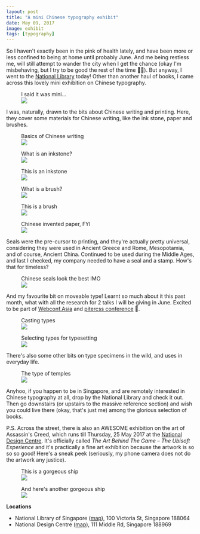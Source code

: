 ```yaml
---
layout: post
title: "A mini Chinese typography exhibit"
date: May 09, 2017
image: exhibit
tags: [typography]
---
```

So I haven't exactly been in the pink of health lately, and have been more or less confined to being at home until probably June. And me being restless me, will still attempt to wander the city when I get the chance (okay I'm misbehaving, but I try to be good the rest of the time <span class="emoji" role="img" tabindex="0" aria-label="woman bowing">&#x1F647;&#x200D;&#x2640;&#xFE0F;</span>). But anyway, I went to the [National Library](https://www.nlb.gov.sg/) today! Other than another haul of books, I came across this lovely mini exhibition on Chinese typography.

<figure>
    <figcaption>I said it was mini...</figcaption>
    <img src="{{ site.url }}/assets/images/posts/mini-exhibit/mini-exhibit.jpg" srcset="{{ site.url }}/assets/images/posts/mini-exhibit/mini-exhibit@2x.jpg 2x" />
</figure>

I was, naturally, drawn to the bits about Chinese writing and printing. Here, they cover some materials for Chinese writing, like the ink stone, paper and brushes.

<figure>
    <figcaption>Basics of Chinese writing</figcaption>
    <img src="{{ site.url }}/assets/images/posts/mini-exhibit/creating.jpg" srcset="{{ site.url }}/assets/images/posts/mini-exhibit/creating@2x.jpg 2x" />
</figure>

<div class="figure-wrapper">
    <figure class="multiple">
        <figcaption>What is an inkstone?</figcaption>
        <img src="{{ site.url }}/assets/images/posts/mini-exhibit/inkstone.jpg" srcset="{{ site.url }}/assets/images/posts/mini-exhibit/inkstone@2x.jpg 2x" />
    </figure>
    <figure class="multiple">
        <figcaption>This is an inkstone</figcaption>
        <img src="{{ site.url }}/assets/images/posts/mini-exhibit/inkstone2.jpg" srcset="{{ site.url }}/assets/images/posts/mini-exhibit/inkstone2@2x.jpg 2x" />
    </figure>
</div>

<div class="figure-wrapper">
    <figure class="multiple">
        <figcaption>What is a brush?</figcaption>
        <img src="{{ site.url }}/assets/images/posts/mini-exhibit/brush2.jpg" srcset="{{ site.url }}/assets/images/posts/mini-exhibit/brush2@2x.jpg 2x" />
    </figure>
    <figure class="multiple">
        <figcaption>This is a brush</figcaption>
        <img src="{{ site.url }}/assets/images/posts/mini-exhibit/brush.jpg" srcset="{{ site.url }}/assets/images/posts/mini-exhibit/brush@2x.jpg 2x" />
    </figure>
</div>

<figure>
    <figcaption>Chinese invented paper, FYI</figcaption>
    <img src="{{ site.url }}/assets/images/posts/mini-exhibit/paper.jpg" srcset="{{ site.url }}/assets/images/posts/mini-exhibit/paper@2x.jpg 2x" />
</figure>

Seals were the pre-cursor to printing, and they're actually pretty universal, considering they were used in Ancient Greece and Rome, Mesopotamia, and of course, Ancient China. Continued to be used during the Middle Ages, and last I checked, my company needed to have a seal and a stamp. How's that for timeless?

<figure>
    <figcaption>Chinese seals look the best IMO</figcaption>
    <img src="{{ site.url }}/assets/images/posts/mini-exhibit/carving.jpg" srcset="{{ site.url }}/assets/images/posts/mini-exhibit/carving@2x.jpg 2x" />
</figure>

And my favourite bit on moveable type! Learnt so much about it this past month, what with all the research for 2 talks I will be giving in June. Excited to be part of [Webconf.Asia](https://webconf.asia/) and [pitercss conference](https://pitercss.com/) <span class="emoji" role="img" tabindex="0" aria-label="person gesturing ok">&#x1F646;</span>.

<figure>
    <figcaption>Casting types</figcaption>
    <img src="{{ site.url }}/assets/images/posts/mini-exhibit/casting.jpg" srcset="{{ site.url }}/assets/images/posts/mini-exhibit/casting@2x.jpg 2x" />
</figure>

<figure>
    <figcaption>Selecting types for typesetting</figcaption>
    <img src="{{ site.url }}/assets/images/posts/mini-exhibit/selection.jpg" srcset="{{ site.url }}/assets/images/posts/mini-exhibit/selection@2x.jpg 2x" />
</figure>

There's also some other bits on type specimens in the wild, and uses in everyday life.

<figure>
    <figcaption>The type of temples</figcaption>
    <img src="{{ site.url }}/assets/images/posts/mini-exhibit/temples.jpg" srcset="{{ site.url }}/assets/images/posts/mini-exhibit/temples@2x.jpg 2x" />
</figure>

Anyhoo, if you happen to be in Singapore, and are remotely interested in Chinese typography at all, drop by the National Library and check it out. Then go downstairs (or upstairs to the massive reference section) and wish you could live there (okay, that's just me) among the glorious selection of books.

P.S. Across the street, there is also an AWESOME exhibition on the art of Assassin's Creed, which runs till Thursday, 25 May 2017 at the [National Design Centre](https://www.designsingapore.org/national-design-centre/national-design-centre). It's officially called <em>The Art Behind The Game – The Ubisoft Experience</em> and it's practically a fine art exhibition because the artwork is so so so good! Here's a sneak peek (seriously, my phone camera does not do the artwork any justice).

<div class="figure-wrapper">
    <figure class="multiple">
        <figcaption>This is a gorgeous ship</figcaption>
        <img src="{{ site.url }}/assets/images/posts/mini-exhibit/ac.jpg" srcset="{{ site.url }}/assets/images/posts/mini-exhibit/ac@2x.jpg 2x" />
    </figure>
    <figure class="multiple">
        <figcaption>And here's another gorgeous ship</figcaption>
        <img src="{{ site.url }}/assets/images/posts/mini-exhibit/ac2.jpg" srcset="{{ site.url }}/assets/images/posts/mini-exhibit/ac2@2x.jpg 2x" />
    </figure>
</div>

<p class="no-margin"><strong>Locations</strong></p>
<ul>
  <li class="no-margin">National Library of Singapore (<a href="https://www.google.com.sg/maps/place/National+Library/@1.2975884,103.8543081,15z/data=!4m2!3m1!1s0x0:0xf23dddaa8432afc5?sa=X&amp;ved=0ahUKEwiKqN6k-uLTAhWMN48KHY7IBccQ_BIIgQEwDQ">map</a>), 100 Victoria St, Singapore 188064</li>
  <li>National Design Centre (<a href="https://www.google.com.sg/maps/place/National+Design+Centre/@1.2985119,103.853512,15z/data=!4m2!3m1!1s0x0:0xebd6bcfaf5795f03?sa=X&amp;ved=0ahUKEwjWuJ6i-uLTAhWKsI8KHShbDMsQ_BIIggEwEA">map</a>), 111 Middle Rd, Singapore 188969</li>
</ul>
